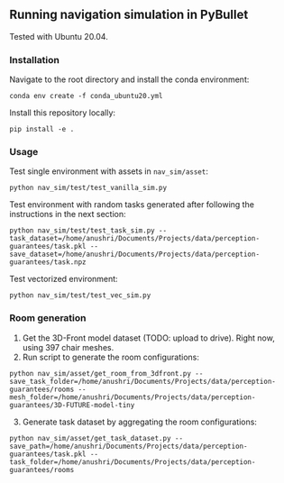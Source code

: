 ## Running navigation simulation in PyBullet

Tested with Ubuntu 20.04.

### Installation

Navigate to the root directory and install the conda environment:

```console
conda env create -f conda_ubuntu20.yml
```

Install this repository locally:

```console
pip install -e .
```

### Usage

Test single environment with assets in `nav_sim/asset`:

```console
python nav_sim/test/test_vanilla_sim.py
```

Test environment with random tasks generated after following the instructions in the next section:

```console
python nav_sim/test/test_task_sim.py --task_dataset=/home/anushri/Documents/Projects/data/perception-guarantees/task.pkl --save_dataset=/home/anushri/Documents/Projects/data/perception-guarantees/task.npz
```

Test vectorized environment:

```console
python nav_sim/test/test_vec_sim.py
```

### Room generation

1. Get the 3D-Front model dataset (TODO: upload to drive). Right now, using 397 chair meshes.
2. Run script to generate the room configurations:
```console
python nav_sim/asset/get_room_from_3dfront.py --save_task_folder=/home/anushri/Documents/Projects/data/perception-guarantees/rooms --mesh_folder=/home/anushri/Documents/Projects/data/perception-guarantees/3D-FUTURE-model-tiny
```
3. Generate task dataset by aggregating the room configurations:
```console
python nav_sim/asset/get_task_dataset.py --save_path=/home/anushri/Documents/Projects/data/perception-guarantees/task.pkl --task_folder=/home/anushri/Documents/Projects/data/perception-guarantees/rooms
```

